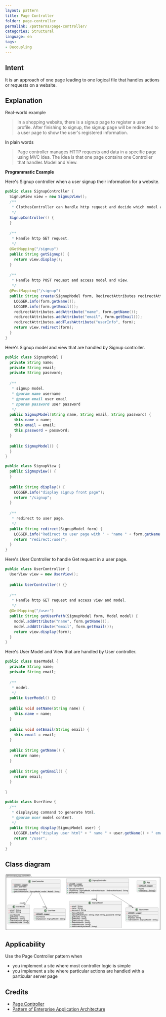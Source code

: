 ```yaml
---
layout: pattern
title: Page Controller
folder: page-controller
permalink: /patterns/page-controller/
categories: Structural
language: en
tags:
- Decoupling
---
```

## Intent
It is an approach of one page leading to one logical file that handles actions or requests on a website.

## Explanation
Real-world example

> In a shopping website, there is a signup page to register a user profile.
> After finishing to signup, the signup page will be redirected to a user page to show the user's registered information.

In plain words

> Page controller manages HTTP requests and data in a specific page using MVC idea. 
> The idea is that one page contains one Controller that handles Model and View. 

**Programmatic Example**

Here's Signup controller when a user signup their information for a website.

```java
public class SignupController {
  SignupView view = new SignupView();
  /**
   * ClothesController can handle http request and decide which model and view use.
   */
  SignupController() {
  }

  /**
   * Handle http GET request.
   */
  @GetMapping("/signup")
  public String getSignup() {
    return view.display();
  }

  /**
   * Handle http POST request and access model and view.
   */
  @PostMapping("/signup")
  public String create(SignupModel form, RedirectAttributes redirectAttributes) {
    LOGGER.info(form.getName());
    LOGGER.info(form.getEmail());
    redirectAttributes.addAttribute("name", form.getName());
    redirectAttributes.addAttribute("email", form.getEmail());
    redirectAttributes.addFlashAttribute("userInfo", form);
    return view.redirect(form);
  }
}
```
Here's Signup model and view that are handled by Signup controller.

```java
public class SignupModel {
  private String name;
  private String email;
  private String password;

  /**
   * signup model.
   * @param name username
   * @param email user email
   * @param password user password
   */
  public SignupModel(String name, String email, String password) {
    this.name = name;
    this.email = email;
    this.password = password;
  }

  public SignupModel() {
  }
}
```

```java
public class SignupView {
  public SignupView() {
  }

  public String display() {
    LOGGER.info("display signup front page");
    return "/signup";
  }

  /**
   * redirect to user page.
   */
  public String redirect(SignupModel form) {
    LOGGER.info("Redirect to user page with " + "name " + form.getName() + " email " + form.getEmail());
    return "redirect:/user";
  }
}
```

Here's User Controller to handle Get request in a user page.

```java
public class UserController {
  UserView view = new UserView();

  public UserController() {}

  /**
   * Handle http GET request and access view and model.
   */
  @GetMapping("/user")
  public String getUserPath(SignupModel form, Model model) {
    model.addAttribute("name", form.getName());
    model.addAttribute("email", form.getEmail());
    return view.display(form);
  }
}
```

Here's User Model and View that are handled by User controller.
```java
public class UserModel {
  private String name;
  private String email;

  /**
   * model.
   */
  public UserModel() {}

  public void setName(String name) {
    this.name = name;
  }

  public void setEmail(String email) {
    this.email = email;
  }

  public String getName() {
    return name;
  }

  public String getEmail() {
    return email;
  }

}
```

```java
public class UserView {
  /**
   * displaying command to generate html.
   * @param user model content.
   */
  public String display(SignupModel user) {
    LOGGER.info("display user html" + " name " + user.getName() + " email " + user.getEmail());
    return "/user";
  }
}
```

## Class diagram
![alt text](./etc/page-controller.urm.png)

## Applicability
Use the Page Controller pattern when
- you implement a site where most controller logic is simple
- you implement a site where particular actions are handled with a particular server page

## Credits
- [Page Controller](https://www.martinfowler.com/eaaCatalog/pageController.html)
- [Pattern of Enterprise Application Architecture](https://www.martinfowler.com/books/eaa.html)